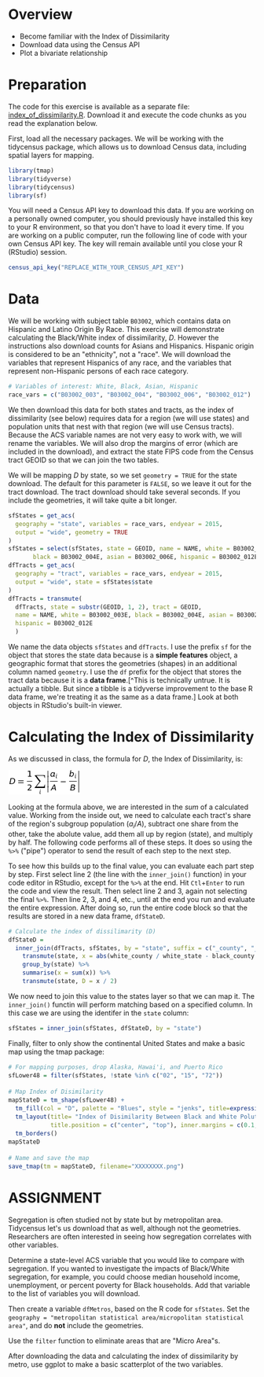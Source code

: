 Overview
========

-   Become familiar with the Index of Dissimilarity
-   Download data using the Census API
-   Plot a bivariate relationship

Preparation
===========

The code for this exercise is available as a separate file: [index\_of\_dissimilarity.R](index_of_dissimilarity.R). Download it and execute the code chunks as you read the explanation below.

First, load all the necessary packages. We will be working with the tidycensus package, which allows us to download Census data, including spatial layers for mapping.

``` r
library(tmap)
library(tidyverse)
library(tidycensus)
library(sf)
```

You will need a Census API key to download this data. If you are working on a personally owned computer, you should previously have installed this key to your R environment, so that you don't have to load it every time. If you are working on a public computer, run the following line of code with your own Census API key. The key will remain available until you close your R (RStudio) session.

``` r
census_api_key("REPLACE_WITH_YOUR_CENSUS_API_KEY") 
```

Data
====

We will be working with subject table `B03002`, which contains data on Hispanic and Latino Origin By Race. This exercise will demonstrate calculating the Black/White index of dissimilarity, *D*. However the instructions also download counts for Asians and Hispanics. Hispanic origin is considered to be an "ethnicity", not a "race". We will download the variables that represent Hispanics of any race, and the variables that represent non-Hispanic persons of each race category.

``` r
# Variables of interest: White, Black, Asian, Hispanic
race_vars = c("B03002_003", "B03002_004", "B03002_006", "B03002_012")
```

We then download this data for both states and tracts, as the index of dissimilarity (see below) requires data for a region (we will use states) and population units that nest with that region (we will use Census tracts). Because the ACS variable names are not very easy to work with, we will rename the variables. We will also drop the margins of error (which are included in the download), and extract the state FIPS code from the Census tract GEOID so that we can join the two tables.

We will be mapping *D* by state, so we set `geometry = TRUE` for the state download. The default for this parameter is `FALSE`, so we leave it out for the tract download. The tract download should take several seconds. If you include the geometries, it will take quite a bit longer.

``` r
sfStates = get_acs(
  geography = "state", variables = race_vars, endyear = 2015, 
  output = "wide", geometry = TRUE
)
sfStates = select(sfStates, state = GEOID, name = NAME, white = B03002_003E, 
       black = B03002_004E, asian = B03002_006E, hispanic = B03002_012E)
dfTracts = get_acs(
  geography = "tract", variables = race_vars, endyear = 2015, 
  output = "wide", state = sfStates$state
)
dfTracts = transmute(
  dfTracts, state = substr(GEOID, 1, 2), tract = GEOID, 
  name = NAME, white = B03002_003E, black = B03002_004E, asian = B03002_006E, 
  hispanic = B03002_012E
  )
```

We name the data objects `sfStates` and `dfTracts`. I use the prefix `sf` for the object that stores the state data because is a **simple features** object, a geographic format that stores the geometries (shapes) in an additional column named `geometry`. I use the `df` prefix for the object that stores the tract data because it is a **data frame**.\[^This is technically untrue. It is actually a tibble. But since a tibble is a tidyverse improvement to the base R data frame, we're treating it as the same as a data frame.\] Look at both objects in RStudio's built-in viewer.

Calculating the Index of Dissimilarity
======================================

As we discussed in class, the formula for *D*, the Index of Dissimilarity, is:

![](images/EqnIndexOfDissimilarity.png)

Looking at the formula above, we are interested in the *sum* of a calculated value. Working from the inside out, we need to calculate each tract's share of the region's subgroup population (*a*<sub>*i*</sub>/*A*), subtract one share from the other, take the abolute value, add them all up by region (state), and multiply by half. The following code performs all of these steps. It does so using the `%>%` ("pipe") operator to send the result of each step to the next step.

To see how this builds up to the final value, you can evaluate each part step by step. First select line 2 (the line with the `inner_join()` function) in your code editor in RStudio, except for the `%>%` at the end. Hit `Ctl`+`Enter` to run the code and view the result. Then select line 2 and 3, again not selecting the final `%>%`. Then line 2, 3, and 4, etc., until at the end you run and evaluate the entire expression. After doing so, run the entire code block so that the results are stored in a new data frame, `dfStateD`.

``` r
# Calculate the index of dissilimarity (D)
dfStateD = 
  inner_join(dfTracts, sfStates, by = "state", suffix = c("_county", "_state")) %>%
    transmute(state, x = abs(white_county / white_state - black_county / black_state)) %>%
    group_by(state) %>%
    summarise(x = sum(x)) %>%
    transmute(state, D = x / 2)
```

We now need to join this value to the states layer so that we can map it. The `inner_join()` functin will perform matching based on a specified column. In this case we are using the identifer in the `state` column:

``` r
sfStates = inner_join(sfStates, dfStateD, by = "state")
```

Finally, filter to only show the continental United States and make a basic map using the tmap package:

``` r
# For mapping purposes, drop Alaska, Hawai'i, and Puerto Rico
sfLower48 = filter(sfStates, !state %in% c("02", "15", "72"))

# Map Index of Disimilarity
mapStateD = tm_shape(sfLower48) + 
  tm_fill(col = "D", palette = "Blues", style = "jenks", title=expression("Index of Disimilarity")) + 
  tm_layout(title= "Index of Disimilarity Between Black and White Polutions in the US", 
            title.position = c("center", "top"), inner.margins = c(0.1, 0.1, 0.15, 0.05)) + 
  tm_borders()
mapStateD

# Name and save the map
save_tmap(tm = mapStateD, filename="XXXXXXXX.png")
```

ASSIGNMENT
==========

Segregation is often studied not by state but by metropolitan area. Tidycensus let's us download that as well, although not the geometries. Researchers are often interested in seeing how segregation correlates with other variables.

Determine a state-level ACS variable that you would like to compare with segregation. If you wanted to investigate the impacts of Black/White segregation, for example, you could choose median household income, unemployment, or percent poverty for Black households. Add that variable to the list of variables you will download.

Then create a variable `dfMetros`, based on the R code for `sfStates`. Set the `geography = "metropolitan statistical area/micropolitan statistical area"`, and do **not** include the geometries.

Use the `filter` function to eliminate areas that are "Micro Area"s.

After downloading the data and calculating the index of dissimilarity by metro, use ggplot to make a basic scatterplot of the two variables.
